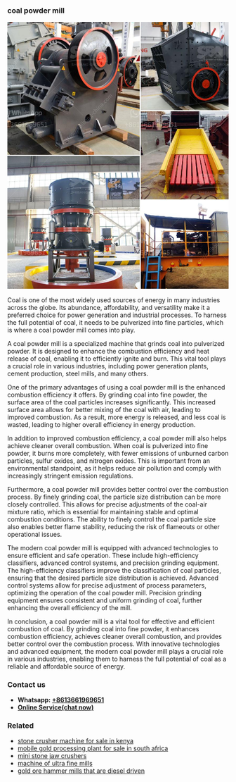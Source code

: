 <h3>coal powder mill</h3><img src='1708309303.jpg' alt=''><p>Coal is one of the most widely used sources of energy in many industries across the globe. Its abundance, affordability, and versatility make it a preferred choice for power generation and industrial processes. To harness the full potential of coal, it needs to be pulverized into fine particles, which is where a coal powder mill comes into play.</p><p>A coal powder mill is a specialized machine that grinds coal into pulverized powder. It is designed to enhance the combustion efficiency and heat release of coal, enabling it to efficiently ignite and burn. This vital tool plays a crucial role in various industries, including power generation plants, cement production, steel mills, and many others.</p><p>One of the primary advantages of using a coal powder mill is the enhanced combustion efficiency it offers. By grinding coal into fine powder, the surface area of the coal particles increases significantly. This increased surface area allows for better mixing of the coal with air, leading to improved combustion. As a result, more energy is released, and less coal is wasted, leading to higher overall efficiency in energy production.</p><p>In addition to improved combustion efficiency, a coal powder mill also helps achieve cleaner overall combustion. When coal is pulverized into fine powder, it burns more completely, with fewer emissions of unburned carbon particles, sulfur oxides, and nitrogen oxides. This is important from an environmental standpoint, as it helps reduce air pollution and comply with increasingly stringent emission regulations.</p><p>Furthermore, a coal powder mill provides better control over the combustion process. By finely grinding coal, the particle size distribution can be more closely controlled. This allows for precise adjustments of the coal-air mixture ratio, which is essential for maintaining stable and optimal combustion conditions. The ability to finely control the coal particle size also enables better flame stability, reducing the risk of flameouts or other operational issues.</p><p>The modern coal powder mill is equipped with advanced technologies to ensure efficient and safe operation. These include high-efficiency classifiers, advanced control systems, and precision grinding equipment. The high-efficiency classifiers improve the classification of coal particles, ensuring that the desired particle size distribution is achieved. Advanced control systems allow for precise adjustment of process parameters, optimizing the operation of the coal powder mill. Precision grinding equipment ensures consistent and uniform grinding of coal, further enhancing the overall efficiency of the mill.</p><p>In conclusion, a coal powder mill is a vital tool for effective and efficient combustion of coal. By grinding coal into fine powder, it enhances combustion efficiency, achieves cleaner overall combustion, and provides better control over the combustion process. With innovative technologies and advanced equipment, the modern coal powder mill plays a crucial role in various industries, enabling them to harness the full potential of coal as a reliable and affordable source of energy.</p><h3>Contact us</h3><ul><li><strong>Whatsapp:&nbsp;<a href="https://wa.me/8613661969651">+8613661969651</a></strong></li><li><a href="https://swt.shibang-china.com/?git&amp;zhl&amp;coal powder mill"><strong>Online Service(chat now)</strong></a></li></ul><h3>Related</h3><ul><li><a href='stone crusher machine for sale in kenya.md'>stone crusher machine for sale in kenya</a></li><li><a href='mobile gold processing plant for sale in south africa.md'>mobile gold processing plant for sale in south africa</a></li><li><a href='mini stone jaw crushers.md'>mini stone jaw crushers</a></li><li><a href='machine of ultra fine mills.md'>machine of ultra fine mills</a></li><li><a href='gold ore hammer mills that are diesel driven.md'>gold ore hammer mills that are diesel driven</a></li></ul>